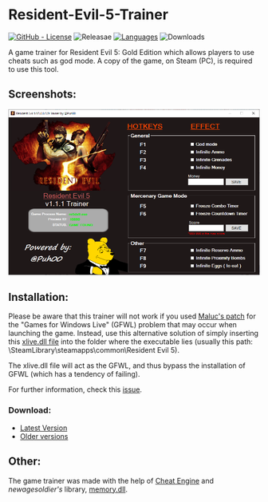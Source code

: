 # Resident-Evil-5-Trainer
[![GitHub - License](https://img.shields.io/github/license/Puh00/Resident-Evil-5-Trainer?style=plastic)](LICENSE)
![Releasae](https://img.shields.io/github/v/release/Puh00/Resident-Evil-5-Trainer?color=green&style=plastic)
[![Languages](https://img.shields.io/github/languages/top/Puh00/Resident-Evil-5-Trainer?style=plastic)](https://github.com/Puh00/Resident-Evil-5-Trainer/search?l=c%23)
![Downloads](https://img.shields.io/github/downloads/Puh00/Resident-Evil-5-Trainer/total?color=purple&style=plastic)

A game trainer for Resident Evil 5: Gold Edition which allows players to use cheats such as god mode. A copy of the game, on Steam (PC), is required to use this tool.

## Screenshots:
![](Resources/re5_trainer_screenshot.png)

## Installation:
Please be aware that this trainer will not work if you used [Maluc's patch](http://www.sb-online.org/maluc/index.php?did=bh5fixes) for the "Games for Windows Live" (GFWL) problem that may occur when launching the game. Instead, use this alternative solution of simply inserting this [xlive.dll file](https://www.dropbox.com/s/9q0ui6miryroo0v/RE5%20Gold%20-%20XLive.7z?dl=0) into the folder where the executable lies (usually this path: \SteamLibrary\steamapps\common\Resident Evil 5\). 

The xlive.dll file will act as the GFWL, and thus bypass the installation of GFWL (which has a tendency of failing). 

For further information, check this [issue](https://github.com/Puh00/Resident-Evil-5-Trainer/issues/1).
### Download:
* [Latest Version](https://github.com/Puh00/Resident-Evil-5-Trainer/releases/tag/v1.1.2)
* [Older versions](https://github.com/Puh00/Resident-Evil-5-Trainer/releases)

## Other:
The game trainer was made with the help of [Cheat Engine](https://github.com/cheat-engine/cheat-engine) and *newagesoldier's* library, [memory.dll](https://newagesoldier.com/memory.dll/).
